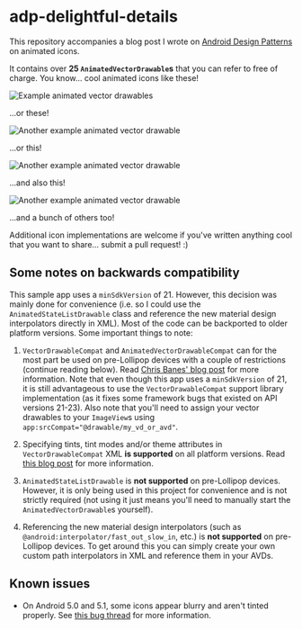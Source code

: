# adp-delightful-details

This repository accompanies a blog post I wrote on [Android Design Patterns](http://www.androiddesignpatterns.com/2016/11/introduction-to-icon-animation-techniques.html) on animated icons.

It contains over **25 `AnimatedVectorDrawable`s** that you can refer to free of charge. You know... cool animated icons like these!

![Example animated vector drawables](http://i.imgur.com/0aFdjJn.gif)

...or these!

![Another example animated vector drawable](http://i.imgur.com/ybpVE65.gif)

...or this!

![Another example animated vector drawable](http://i.imgur.com/IG7YxHD.gif)

...and also this!

![Another example animated vector drawable](http://i.imgur.com/4UsNhqV.gif)

...and a bunch of others too!

Additional icon implementations are welcome if you've written anything cool that you want to share... submit a pull request! :)

## Some notes on backwards compatibility

This sample app uses a `minSdkVersion` of 21. However, this decision was mainly done for convenience (i.e. so I could use
the `AnimatedStateListDrawable` class and reference the new material design interpolators directly in XML). Most of the
code can be backported to older platform versions. Some important things to note:

1. `VectorDrawableCompat` and `AnimatedVectorDrawableCompat` can for the most part be used on pre-Lollipop devices with a couple of restrictions (continue reading below). Read [Chris Banes' blog post][chris-banes-vector-blog-post] for more information. Note that even though this app uses a `minSdkVersion` of 21, it is still advantageous to use the `VectorDrawableCompat` support library implementation (as it fixes some framework bugs that existed on API versions 21-23). Also note that you'll need to assign your vector drawables to your `ImageView`s using `app:srcCompat="@drawable/my_vd_or_avd"`.

2. Specifying tints, tint modes and/or theme attributes in `VectorDrawableCompat` XML **is supported** on all platform versions. Read [this blog post](http://www.androiddesignpatterns.com/2016/08/contextcompat-getcolor-getdrawable.html) for more information.

3. `AnimatedStateListDrawable` is **not supported** on pre-Lollipop devices. However, it is only being used in this project for convenience and is not strictly required (not using it just means you'll need to manually start the `AnimatedVectorDrawable`s yourself).

4. Referencing the new material design interpolators (such as `@android:interpolator/fast_out_slow_in`, etc.) is **not supported** on pre-Lollipop devices. To get around this you can simply create your own custom path interpolators in XML and reference them in your AVDs.

## Known issues

* On Android 5.0 and 5.1, some icons appear blurry and aren't tinted properly. See [this bug thread](https://github.com/alexjlockwood/adp-delightful-details/issues/1) for more information.

  [chris-banes-vector-blog-post]: https://chris.banes.me/2016/02/25/appcompat-vector/
  [theme-attributes-blog-post]: http://www.androiddesignpatterns.com/2016/08/contextcompat-getcolor-getdrawable.html
  [PathInterpolatorCompat]: https://developer.android.com/reference/android/support/v4/view/animation/PathInterpolatorCompat.html
  [FastOutSlowInInterpolator]: https://developer.android.com/reference/android/support/v4/view/animation/FastOutSlowInInterpolator.html
  [FastOutLinearInInterpolator]: https://developer.android.com/reference/android/support/v4/view/animation/FastOutLinearInInterpolator.html
  [LinearOutSlowInInterpolator]: https://developer.android.com/reference/android/support/v4/view/animation/LinearOutSlowInInterpolator.html
  [android.R.interpolator]: https://developer.android.com/reference/android/R.interpolator.html
  [ObjectAnimator]: https://developer.android.com/reference/android/animation/ObjectAnimator.html
  [ObjectAnimator#ofFloat()]: https://developer.android.com/reference/android/animation/ObjectAnimator.html#ofFloat(java.lang.Object,%20java.lang.String,%20java.lang.String,%20android.graphics.Path)

